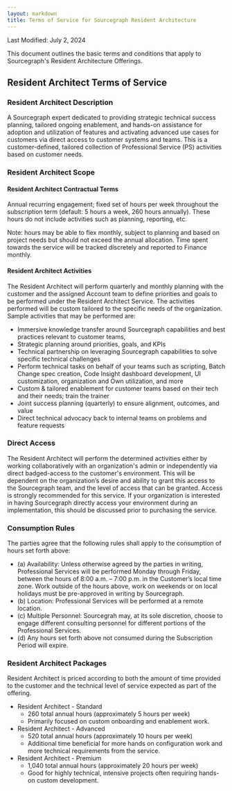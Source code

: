 ```yaml
---
layout: markdown
title: Terms of Service for Sourcegraph Resident Architecture
---
```


Last Modified: July 2, 2024

This document outlines the basic terms and conditions that apply to Sourcegraph's Resident Architecture Offerings.

## Resident Architect Terms of Service

### Resident Architect Description
A Sourcegraph expert dedicated to providing strategic technical success planning, tailored ongoing enablement, and hands-on assistance for adoption and utilization of features and activating advanced use cases for customers via direct access to customer systems and teams. This is a customer-defined, tailored collection of Professional Service (PS) activities based on customer needs.

### Resident Architect Scope
#### Resident Architect Contractual Terms
Annual recurring engagement; fixed set of hours per week throughout the subscription term (default: 5 hours a week, 260 hours annually). These hours do not include activities such as planning, reporting, etc. 

Note: hours may be able to flex monthly, subject to planning and based on project needs but should not exceed the annual allocation. Time spent towards the service will be tracked discretely and reported to Finance monthly.

#### Resident Architect Activities
The Resident Architect will perform quarterly and monthly planning with the customer and the assigned Account team to define priorities and goals to be performed under the Resident Architect Service. The activities performed will be custom tailored to the specific needs of the organization. Sample activities that may be performed are:
- Immersive knowledge transfer around Sourcegraph capabilities and best practices relevant to customer teams, 
- Strategic planning around priorities, goals, and KPIs
- Technical partnership on leveraging Sourcegraph capabilities to solve specific technical challenges
- Perform technical tasks on behalf of your teams such as scripting, Batch Change spec creation, Code Insight dashboard development, UI customization, organization and Own utilization, and more
- Custom & tailored enablement for customer teams based on their tech and their needs; train the trainer
- Joint success planning (quarterly) to ensure alignment, outcomes, and value
- Direct technical advocacy back to internal teams on problems and feature requests


### Direct Access
The Resident Architect will perform the determined activities either by working collaboratively with an organization's admin or independently via direct badged-access to the customer's environment. This will be dependent on the organization’s desire and ability to grant this access to the Sourcegraph team, and the level of access that can be granted. Access is strongly recommended for this service. If your organization is interested in having Sourcegraph directly access your environment during an implementation, this should be discussed prior to purchasing the service.

### Consumption Rules
The parties agree that the following rules shall apply to the consumption of hours set forth above:
  - (a) Availability: Unless otherwise agreed by the parties in writing, Professional Services will be performed Monday through Friday, between the hours of 8:00 a.m. – 7:00 p.m. in the Customer’s local time zone. Work outside of the hours above, work on weekends or on local holidays must be pre-approved in writing by Sourcegraph.
  - (b) Location: Professional Services will be performed at a remote location.
  - (c) Multiple Personnel: Sourcegrah may, at its sole discretion, choose to engage different consulting personnel for different portions of the Professional Services.
  - (d) Any hours set forth above not consumed during the Subscription Period will expire.

### Resident Architect Packages

Resident Architect is priced according to both the amount of time provided to the customer and the technical level of service expected as part of the offering.

- Resident Architect - Standard
  - 260 total annual hours (approximately 5 hours per week)
  - Primarily focused on custom onboarding and enablement work.
- Resident Architect - Advanced
  - 520 total annual hours (approximately 10 hours per week)
  - Additional time beneficial for more hands on configuration work and more technical requirements from the service.
- Resident Architect - Premium
  - 1,040 total annual hours (approximately 20 hours per week)
  - Good for highly technical, intensive projects often requiring hands-on custom development.

